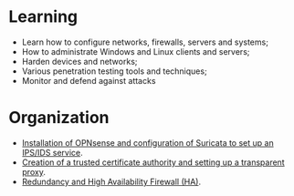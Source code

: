 
# Learning 
- Learn how to configure networks, firewalls, servers and systems;
- How to administrate Windows and Linux clients and servers;
- Harden devices and networks;
- Various penetration testing tools and techniques;
- Monitor and defend against attacks

# Organization
- [Installation of OPNsense and configuration of Suricata to set up an IPS/IDS service](./Chapter1-HL.md). 
- [Creation of a trusted certificate authority and setting up a transparent proxy](./Chapter2-HL.md). 
- [Redundancy and High Availability Firewall (HA)](./Chapter3-HL.md). 
